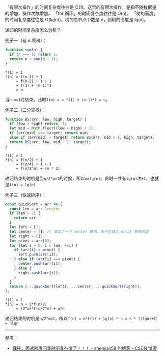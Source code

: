 「有限次操作」的时间复杂度往往是 O(1)。这里的有限次操作，是指不随数据量的增加，操作次数增加。
「for 循环」的时间复杂度往往是 O(n)。
「树的高度」的时间复杂度往往是 O(lg(n))。树的总节点个数是 n，则树的高度是 lg(n)。

递归的时间复杂度怎么分析？

例子一（前 n 项和）：

```js
function sum(n) {
  if (n === 1) return 1;
  return n + sum(n - 1);
}
```

```text
f(1) = 1
f(n) = f(n-1) + 1
     = f(n-2) + 1 + 1
     = f(1) + (n-1)*1
     = n
```

当`n-m=1`时结束，此时`f(n) = = f(1) + (n-1)*1 = n`。

例子二（二分查找）：

```js
function BS(arr, low, high, target) {
  if (low > high) return -1;
  let mid = Math.floor((low + high) / 2);
  if (arr[mid] === target) return mid;
  else if (arr[mid] < target) return BS(arr, mid + 1, high, target);
  return BS(arr, low, mid - 1, target);
}
```

```text
f(1) = 1
f(n) = f(n/2) + 1
     = f(n/4) + 1 + 1
     = f(n/2^m) + (m * 1)
```

递归结束的时机是当`n/2^m=1`的时候，所以`m=lg(n)`。此时一共有`lg(n)`次`+1`，也就是`f(n) = lg(n)`

例子三（快速排序）：

```js
const quickSort = arr => {
  const len = arr.length;
  if (len < 2) {
    return arr;
  }
  let left = [];
  let center = []; // 增加了一个 center 数组，用于存储与 pivot 相等的值
  let right = [];
  let pivot = arr[0];
  for (let i = 0; i < len; ++i) {
    if (arr[i] < pivot) {
      left.push(arr[i]);
    } else if (arr[i] === pivot) {
      center.push(arr[i]);
    } else {
      right.push(arr[i]);
    }
  }
  return [...quickSort(left), ...center, ...quickSort(right)];
};
```

```text
f(1) = 1
f(n) = n + 2*f(n/2)
     = (2^m)*f(n/2^m) + m*n
```

递归结束的时机是`n/2^m=1`，所以`f(n) = n*f(1) + lg(n) * n = n * ((lgn)+1) = nlgn`

---

参考：

- [拜托，面试别再问我时间复杂度了！！！ - shenjian58 的博客 - CSDN 博客](https://blog.csdn.net/shenjian58/article/details/89850706)
